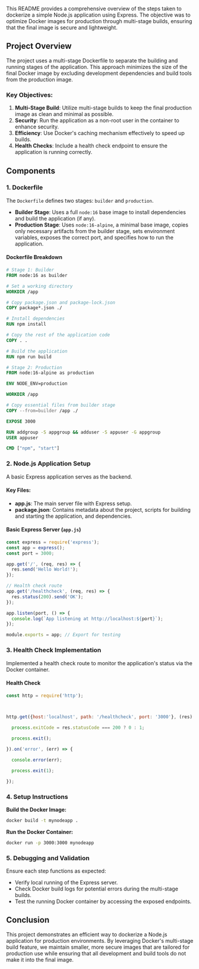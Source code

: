 This README provides a comprehensive overview of the steps taken to dockerize a simple Node.js application using Express. The objective was to optimize Docker images for production through multi-stage builds, ensuring that the final image is secure and lightweight.

## Project Overview

The project uses a multi-stage Dockerfile to separate the building and running stages of the application. This approach minimizes the size of the final Docker image by excluding development dependencies and build tools from the production image.

### Key Objectives:

1. **Multi-Stage Build**: Utilize multi-stage builds to keep the final production image as clean and minimal as possible.
2. **Security**: Run the application as a non-root user in the container to enhance security.
3. **Efficiency**: Use Docker's caching mechanism effectively to speed up builds.
4. **Health Checks**: Include a health check endpoint to ensure the application is running correctly.

## Components

### 1. Dockerfile

The `Dockerfile` defines two stages: `builder` and `production`.

- **Builder Stage**: Uses a full `node:16` base image to install dependencies and build the application (if any).
- **Production Stage**: Uses `node:16-alpine`, a minimal base image, copies only necessary artifacts from the builder stage, sets environment variables, exposes the correct port, and specifies how to run the application.

#### Dockerfile Breakdown
```Dockerfile
# Stage 1: Builder
FROM node:16 as builder

# Set a working directory
WORKDIR /app

# Copy package.json and package-lock.json
COPY package*.json ./

# Install dependencies
RUN npm install

# Copy the rest of the application code
COPY . .

# Build the application
RUN npm run build

# Stage 2: Production
FROM node:16-alpine as production

ENV NODE_ENV=production

WORKDIR /app

# Copy essential files from builder stage
COPY --from=builder /app ./

EXPOSE 3000

RUN addgroup -S appgroup && adduser -S appuser -G appgroup
USER appuser

CMD ["npm", "start"]
```

### 2. Node.js Application Setup

A basic Express application serves as the backend.

#### Key Files:

- **app.js**: The main server file with Express setup.
- **package.json**: Contains metadata about the project, scripts for building and starting the application, and dependencies.

#### Basic Express Server (`app.js`)

```javascript
const express = require('express');
const app = express();
const port = 3000;

app.get('/', (req, res) => {
  res.send('Hello World!');
});

// Health check route
app.get('/healthcheck', (req, res) => {
  res.status(200).send('OK');
});

app.listen(port, () => {
  console.log(`App listening at http://localhost:${port}`);
});

module.exports = app; // Export for testing
```
### 3. Health Check Implementation

Implemented a health check route to monitor the application's status via the Docker container.
#### Health Check 
```javascript
const http = require('http');

  

http.get({host:'localhost', path: '/healthcheck', port: '3000'}, (res) => {

  process.exitCode = res.statusCode === 200 ? 0 : 1;

  process.exit();

}).on('error', (err) => {

  console.error(err);

  process.exit(1);

});
```

### 4. Setup Instructions

**Build the Docker Image:**
```bash
docker build -t mynodeapp .
```

**Run the Docker Container:**
```bash
docker run -p 3000:3000 mynodeapp
```
### 5. Debugging and Validation

Ensure each step functions as expected:

- Verify local running of the Express server.
- Check Docker build logs for potential errors during the multi-stage builds.
- Test the running Docker container by accessing the exposed endpoints.

## Conclusion

This project demonstrates an efficient way to dockerize a Node.js application for production environments. By leveraging Docker's multi-stage build feature, we maintain smaller, more secure images that are tailored for production use while ensuring that all development and build tools do not make it into the final image.